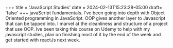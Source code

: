 +++
title = 'JavaScript Studies'
date = 2024-02-13T15:23:28-05:00
draft= 'false'
+++
javaScript fundamentals. I've been going into depth with Object Oriented programming in JavaScript. OOP gives another layer to Javascript that can be tapped into. I marvel at the cleanliness and structure of a project that use OOP. Ive been taking this course on Udemy to help with my javascript studies, plan on finishing most of it by the end of the week and get started with reactJs next week.



